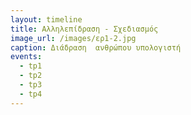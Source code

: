 ```yaml
---
layout: timeline 
title: Αλληλεπίδραση - Σχεδιασμός
image_url: /images/ερ1-2.jpg
caption: Διάδραση  ανθρώπου υπολογιστή
events:
  - tp1
  - tp2
  - tp3
  - tp4
---
```

